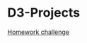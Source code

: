 # D3-Projects


[Homework challenge](http://htmlpreview.github.com/?https://raw.githubusercontent.com/jpiter/D3-Projects/master/d3_hw.html?token=ALqx8MRQ20fhKffS2NNQ9gzcX9WMo30lks5Xu0lawA%3D%3D)
